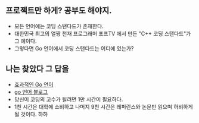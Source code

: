 ## 프로젝트만 하게? 공부도 해야지.

- 모든 언어에는 코딩 스탠다드가 존재한다.
- 대한민국 최고의 얼짱 천재 프로그래머 포프TV 에서 만든 "C++ 코딩 스탠다드"가 그 예이다.
- 그렇다면 Go 언어에서 코딩 스탠다드는 어디에 있는가?

## 나는 찾았다 그 답을
- [효과적인 Go 언어](https://go.dev/doc/effective_go)
- [go 언어 블로그](https://go.dev/blog/)
- 당신이 코딩의 고수가 될려면 1만 시간이 필요하다.
- 1천 시간은 대학에 소비하고 나머지 9천 시간은 레퍼런스와 논문만 읽으며 허비하게 될 것이다. 하하

